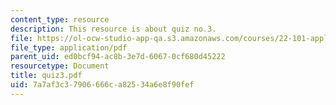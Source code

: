 ```yaml
---
content_type: resource
description: This resource is about quiz no.3.
file: https://ol-ocw-studio-app-qa.s3.amazonaws.com/courses/22-101-applied-nuclear-physics-fall-2006/7a7af3c37906666ca82534a6e8f90fef_quiz3.pdf
file_type: application/pdf
parent_uid: ed0bcf94-ac8b-3e7d-6067-0cf680d45222
resourcetype: Document
title: quiz3.pdf
uid: 7a7af3c3-7906-666c-a825-34a6e8f90fef
---
```

